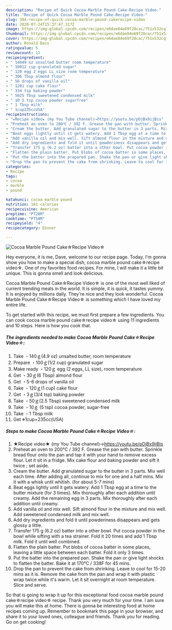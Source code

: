 ```yaml
---
description: "Recipe of Quick Cocoa Marble Pound Cake☆Recipe Video☆"
title: "Recipe of Quick Cocoa Marble Pound Cake☆Recipe Video☆"
slug: 364-recipe-of-quick-cocoa-marble-pound-cakerecipe-video
date: 2020-07-24T15:37:47.317Z
image: https://img-global.cpcdn.com/recipes/e6dae84e69f28cac/751x532cq70/cocoa-marble-pound-cake☆recipe-video☆-recipe-main-photo.jpg
thumbnail: https://img-global.cpcdn.com/recipes/e6dae84e69f28cac/751x532cq70/cocoa-marble-pound-cake☆recipe-video☆-recipe-main-photo.jpg
cover: https://img-global.cpcdn.com/recipes/e6dae84e69f28cac/751x532cq70/cocoa-marble-pound-cake☆recipe-video☆-recipe-main-photo.jpg
author: Ronald Bass
ratingvalue: 5
reviewcount: 12
recipeingredient:
- " 14049 oz unsalted butter room temperature"
- " 10012 cup granulated sugar"
- " 120 egg 2 eggs LL size room temperature"
- " 306 Tbsp almond flour"
- " 56 drops of vanilla oil"
- " 1201 cup cake flour"
- " 334 tsp baking powder"
- " 5025 Tbsp sweetened condensed milk"
- " 10 5 tsp cocoa powder sugarfree"
- " 1 Tbsp milk"
- " 1cup235ccUSA"
recipeinstructions:
- "★Recipe video★ (my You Tube channel)→https://youtu.be/pDjBx9ijBis"
- "Preheat an oven to 200℃ / 392 F. Grease the pan with butter. Sprinkle bread flour onto the pan and tap it with your hand to remove excess flour. Let it sit in a fridge. Mix cake flour and baking powder and sift it twice ; set aside."
- "Cream the butter. Add granulated sugar to the butter in 3 parts. Mix well each time. After adding all, continue to mix for one and a half mins. Mix it with a whisk until whitish. (for about 5-7 mins)"
- "Beat eggs lightly until it gets watery. Add 1 Tbsp egg at a time to the butter mixture (for 3 times). Mix thoroughly after each addition until creamy. Add the remaining egg in 3 parts. Mix thoroughly after each addition until creamy."
- "Add vanilla oil and mix well. Sift almond flour in the mixture and mix well. Add sweetened condensed milk and mix well."
- "Add dry ingredients and fold it until powderiness disappears and gets glossy a little."
- "Transfer 175 g (6.2 oz) batter into a other bowl. Put cocoa powder in the bowl while sifting with a tea strainer. Fold it 20 times and add 1 Tbsp milk. Fold it until well combined."
- "Flatten the plain batter. Put blobs of cocoa batter in some places, leaving a little space between each batter. Fold it only 3 times."
- "Put the batter into the prepared pan. Shake the pan or give light shocks to flatten the batter. Bake it at 170℃ / 338F for 45 mins."
- "Drop the pan to prevent the cake from shrinking. Leave to cool for 15-20 mins as it is. Remove the cake from the pan and wrap it with plastic wrap twice while it&#39;s warm. Let it sit overnight at room temperature. Slice and serve."
categories:
- Recipe
tags:
- cocoa
- marble
- pound

katakunci: cocoa marble pound 
nutrition: 161 calories
recipecuisine: American
preptime: "PT28M"
cooktime: "PT58M"
recipeyield: "4"
recipecategory: Dinner

---
```



![Cocoa Marble Pound Cake☆Recipe Video☆](https://img-global.cpcdn.com/recipes/e6dae84e69f28cac/751x532cq70/cocoa-marble-pound-cake☆recipe-video☆-recipe-main-photo.jpg)

Hey everyone, it is me, Dave, welcome to our recipe page. Today, I'm gonna show you how to make a special dish, cocoa marble pound cake☆recipe video☆. One of my favorites food recipes. For mine, I will make it a little bit unique. This is gonna smell and look delicious.



Cocoa Marble Pound Cake☆Recipe Video☆ is one of the most well liked of current trending meals in the world. It is simple, it is quick, it tastes yummy. It is enjoyed by millions daily. They're nice and they look wonderful. Cocoa Marble Pound Cake☆Recipe Video☆ is something which I have loved my entire life.


To get started with this recipe, we must first prepare a few ingredients. You can cook cocoa marble pound cake☆recipe video☆ using 11 ingredients and 10 steps. Here is how you cook that.

<!--inarticleads1-->

##### The ingredients needed to make Cocoa Marble Pound Cake☆Recipe Video☆:

1. Take  ・140ｇ(4.9 oz) unsalted butter, room temperature
1. Prepare  ・100ｇ(1/2 cup) granulated sugar
1. Make ready  ・120ｇ egg (2 eggs, LL size), room temperature
1. Get  ・30ｇ(6 Tbsp) almond flour
1. Get  ・5-6 drops of vanilla oil
1. Take  ・120ｇ(1 cup) cake flour
1. Get  ・3ｇ(3/4 tsp) baking powder
1. Take  ・50ｇ(2.5 Tbsp) sweetened condensed milk
1. Take  ・10ｇ (5 tsp) cocoa powder, sugar-free
1. Take  ・1 Tbsp milk
1. Get  ※1cup=235cc(USA)




<!--inarticleads2-->

##### Steps to make Cocoa Marble Pound Cake☆Recipe Video☆:

1. ★Recipe video★ (my You Tube channel)→https://youtu.be/pDjBx9ijBis
1. Preheat an oven to 200℃ / 392 F. Grease the pan with butter. Sprinkle bread flour onto the pan and tap it with your hand to remove excess flour. Let it sit in a fridge. Mix cake flour and baking powder and sift it twice ; set aside.
1. Cream the butter. Add granulated sugar to the butter in 3 parts. Mix well each time. After adding all, continue to mix for one and a half mins. Mix it with a whisk until whitish. (for about 5-7 mins)
1. Beat eggs lightly until it gets watery. Add 1 Tbsp egg at a time to the butter mixture (for 3 times). Mix thoroughly after each addition until creamy. Add the remaining egg in 3 parts. Mix thoroughly after each addition until creamy.
1. Add vanilla oil and mix well. Sift almond flour in the mixture and mix well. Add sweetened condensed milk and mix well.
1. Add dry ingredients and fold it until powderiness disappears and gets glossy a little.
1. Transfer 175 g (6.2 oz) batter into a other bowl. Put cocoa powder in the bowl while sifting with a tea strainer. Fold it 20 times and add 1 Tbsp milk. Fold it until well combined.
1. Flatten the plain batter. Put blobs of cocoa batter in some places, leaving a little space between each batter. Fold it only 3 times.
1. Put the batter into the prepared pan. Shake the pan or give light shocks to flatten the batter. Bake it at 170℃ / 338F for 45 mins.
1. Drop the pan to prevent the cake from shrinking. Leave to cool for 15-20 mins as it is. Remove the cake from the pan and wrap it with plastic wrap twice while it&#39;s warm. Let it sit overnight at room temperature. Slice and serve.




So that is going to wrap it up for this exceptional food cocoa marble pound cake☆recipe video☆ recipe. Thank you very much for your time. I am sure you will make this at home. There is gonna be interesting food at home recipes coming up. Remember to bookmark this page in your browser, and share it to your loved ones, colleague and friends. Thank you for reading. Go on get cooking!
